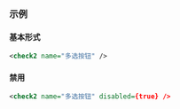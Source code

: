 ### 示例
#### 基本形式

<div id="j-example1"></div>

```xml
<check2 name="多选按钮" />
```

#### 禁用

<div id="j-example2"></div>

```xml
<check2 name="多选按钮" disabled={true} />
```
